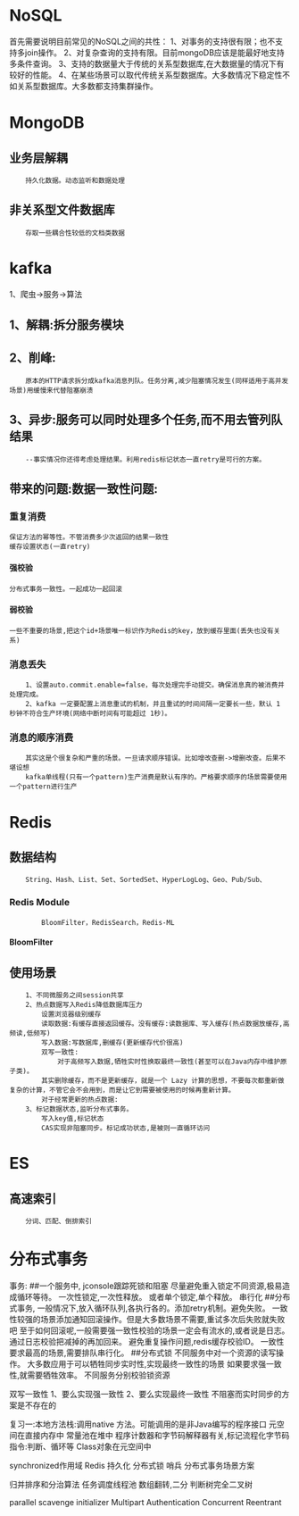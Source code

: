 #	NoSQL
首先需要说明目前常见的NoSQL之间的共性：
	1、对事务的支持很有限；也不支持多join操作。
	2、对复杂查询的支持有限。目前mongoDB应该是能最好地支持多条件查询。
	3、支持的数据量大于传统的关系型数据库,在大数据量的情况下有较好的性能。
	4、在某些场景可以取代传统关系型数据库。大多数情况下稳定性不如关系型数据库。大多数都支持集群操作。

#	MongoDB
##	业务层解耦
		持久化数据。动态监听和数据处理
##	非关系型文件数据库
		存取一些耦合性较低的文档类数据

#	kafka
1、爬虫->服务->算法
##	1、解耦:拆分服务模块

##	2、削峰:
		原本的HTTP请求拆分成kafka消息列队。任务分离,减少阻塞情况发生(同样适用于高并发场景)用缓慢来代替阻塞崩溃

##	3、异步:服务可以同时处理多个任务,而不用去管列队结果
		--事实情况你还得考虑处理结果。利用redis标记状态一直retry是可行的方案。

##	带来的问题:数据一致性问题:
###	重复消费
	保证方法的幂等性。不管消费多少次返回的结果一致性
	缓存设置状态(一直retry)
####	强校验
	分布式事务一致性。一起成功一起回滚
####	弱校验
	一些不重要的场景,把这个id+场景唯一标识作为Redis的key，放到缓存里面(丢失也没有关系)
###	消息丢失
		1、设置auto.commit.enable=false，每次处理完手动提交。确保消息真的被消费并处理完成。
		2、kafka 一定要配置上消息重试的机制，并且重试的时间间隔一定要长一些，默认 1 秒钟不符合生产环境(网络中断时间有可能超过 1秒)。
###	消息的顺序消费
		其实这是个很复杂和严重的场景。一旦请求顺序错误。比如增改查删->增删改查。后果不堪设想
		kafka单线程(只有一个pattern)生产消费是默认有序的。严格要求顺序的场景需要使用一个pattern进行生产

#	Redis
##	数据结构
		String、Hash、List、Set、SortedSet、HyperLogLog、Geo、Pub/Sub、
###		Redis Module 
			BloomFilter，RedisSearch，Redis-ML
####		BloomFilter
##	使用场景
		1、不同微服务之间session共享
		2、热点数据写入Redis降低数据库压力
			设置浏览器级别缓存
			读取数据:有缓存直接返回缓存。没有缓存:读数据库、写入缓存(热点数据放缓存,高频读,低频写)
			写入数据:写数据库,删缓存(更新缓存代价很高)
			双写一致性:
				对于高频写入数据,牺牲实时性换取最终一致性(甚至可以在Java内存中维护原子类)。
			其实删除缓存，而不是更新缓存，就是一个 Lazy 计算的思想，不要每次都重新做复杂的计算，不管它会不会用到，而是让它到需要被使用的时候再重新计算。
			对于经常更新的热点数据:
		3、标记数据状态,监听分布式事务。
			写入key值,标记状态
			CAS实现非阻塞同步。标记成功状态,是被则一直循环访问

#	ES
##	高速索引
		分词、匹配、倒排索引


#	分布式事务


事务:
##一个服务中,
jconsole跟踪死锁和阻塞
尽量避免重入锁定不同资源,极易造成循环等待。
一次性锁定,一次性释放。
或者单个锁定,单个释放。
串行化
##分布式事务,
一般情况下,放入循环队列,各执行各的。添加retry机制。避免失败。
一致性较强的场景添加通知回滚操作。但是大多数场景不需要,重试多次后失败就失败吧
至于如何回滚呢,一般需要强一致性校验的场景一定会有流水的,或者说是日志。通过日志校验把减掉的再加回来。
避免重复操作问题,redis缓存校验ID。
一致性要求最高的场景,需要排队串行化。
##分布式锁
不同服务中对一个资源的读写操作。
大多数应用于可以牺牲同步实时性,实现最终一致性的场景
如果要求强一致性,就需要牺牲效率。
不同服务分别校验锁资源

双写一致性
1、要么实现强一致性
2、要么实现最终一致性
不阻塞而实时同步的方案是不存在的

复习一:本地方法栈:调用native 方法。可能调用的是非Java编写的程序接口
元空间在直接内存中
常量池在堆中
程序计数器和字节码解释器有关,标记流程化字节码指令:判断、循环等
Class对象在元空间中

synchronized作用域
Redis 持久化 分布式锁 哨兵
分布式事务场景方案

归并排序和分治算法
任务调度线程池
数组翻转,二分
判断树完全二叉树


parallel scavenge initializer Multipart Authentication Concurrent Reentrant